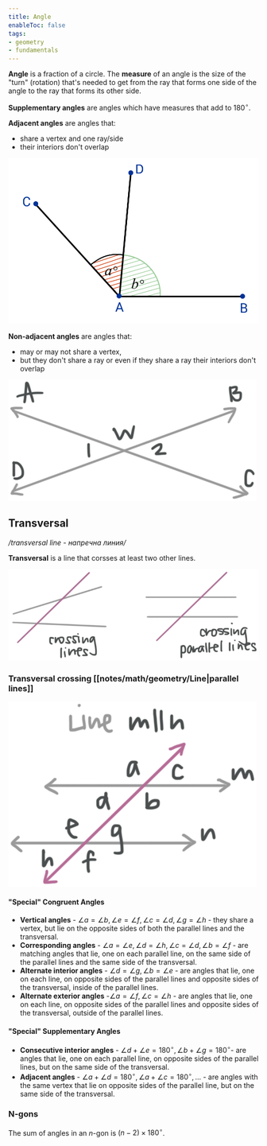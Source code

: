 ```yaml
---
title: Angle
enableToc: false
tags: 
- geometry
- fundamentals
---
```

**Angle** is a fraction of a circle. The **measure** of an angle is the size of the  "turn" (rotation) that's needed to get from the ray that forms one side of the angle to the ray that forms its other side.

**Supplementary angles** are angles which have measures that add to 180$^{\circ}$.

**Adjacent angles** are angles that:
- share a vertex and one ray/side
- their interiors don't overlap

![Adjacent Angles](/notes/assets/adjacent-angles.png#invert_B)



**Non-adjacent angles** are angles that:
- may or may not share a vertex,
- but they don't share a ray or even if they share a ray their interiors don't overlap

![Non-adjacent Angles](/notes/assets/nonadjacent-angles.png#invert_B)

## Transversal
*/transversal line - напречна линия/*

**Transversal** is a line that corsses at least two other lines.

![Adjacent Angles](/notes/assets/transversal-crossing-lines.png#invert_B)


### Transversal crossing [[notes/math/geometry/Line|parallel lines]]


![Adjacent Angles](/notes/assets/transversal-parallel-lines.png#invert_B)


#### "Special" Congruent Angles

- **Vertical angles** - $\angle{a} = \angle{b}, \angle{e} = \angle{f}, \angle{c} = \angle{d}, \angle{g} = \angle{h}$ - they share a vertex, but lie on the opposite sides of both the parallel lines and the transversal.
- **Corresponding angles** - $\angle{a} = \angle{e}, \angle{d} = \angle{h}, \angle{c} = \angle{d}, \angle{b} = \angle{f}$ - are matching angles that lie, one on each parallel line, on the same side of the parallel lines and the same side of the transversal. 
- **Alternate interior angles** - $\angle{d} = \angle{g}, \angle{b} = \angle{e}$ - are angles that lie, one on each line, on opposite sides of the parallel lines and opposite sides of the transversal, inside of the parallel lines.
- **Alternate exterior angles** -$\angle{a} = \angle{f}, \angle{c} = \angle{h}$ - are angles that lie, one on each line, on opposite sides of the parallel lines and opposite sides of the transversal, outside of the parallel lines.

#### "Special" Supplementary Angles

- **Consecutive interior angles** - $\angle{d} + \angle{e} = 180^{\circ}, \angle{b} + \angle{g} = 180^{\circ}$- are angles that lie, one on each parallel line, on opposite sides of the parallel lines, but on the same side of the transversal.
- **Adjacent angles** - $\angle{a} + \angle{d} = 180^{\circ}, \angle{a} + \angle{c} = 180^{\circ}, ...$ - are angles with the same vertex that lie on opposite sides of the parallel line, but on the same side of the transversal. 

### N-gons

The sum of angles in an $n$-gon is $(n-2) \times 180^{\circ}$.
